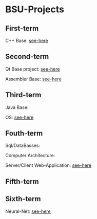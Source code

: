 # BSU-Projects
## First-term
C++ Base: [see-here](https://github.com/NiCHUY/BSU-Projects/tree/main/First-Term/C%2B%2B)
## Second-term
Qt Base project: [see-here](https://github.com/NiCHUY/Flappy-Meat)

Assembler Base: [see-here](https://github.com/NiCHUY/BSU-Projects/tree/main/Second-Term/Assembler-Labs)
## Third-term
Java Base:

OS: [see-here](https://github.com/NiCHUY/BSU-Projects/tree/main/3rd-Term/OS)
## Fouth-term
Sql/DataBasses:

Computer Architecture: 

Server/Client Web-Application:  [see-here](https://github.com/NiCHUY/WG)
## Fifth-term
## Sixth-term
Neural-Net: [see-here](https://github.com/NiCHUY/BSU-Projects/tree/main/6th-Term/Neural-Net)
